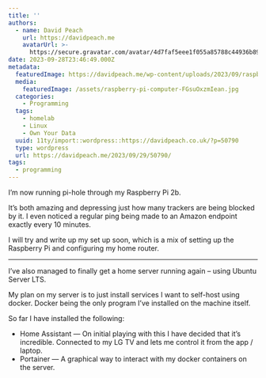 ```yaml
---
title: ''
authors:
  - name: David Peach
    url: https://davidpeach.me
    avatarUrl: >-
      https://secure.gravatar.com/avatar/4d7faf5eee1f055a85788c44936b8995eaab6dfb004e7854ec747ccb272e91ee?s=96&d=mm&r=g
date: 2023-09-28T23:46:49.000Z
metadata:
  featuredImage: https://davidpeach.me/wp-content/uploads/2023/09/raspberry-pi-computer.jpg
  media:
    featuredImage: /assets/raspberry-pi-computer-FGsuOxzmIean.jpg
  categories:
    - Programming
  tags:
    - homelab
    - Linux
    - Own Your Data
  uuid: 11ty/import::wordpress::https://davidpeach.co.uk/?p=50790
  type: wordpress
  url: https://davidpeach.me/2023/09/29/50790/
tags:
  - programming
---
```

I’m now running pi-hole through my Raspberry Pi 2b.

It’s both amazing and depressing just how many trackers are being blocked by it. I even noticed a regular ping being made to an Amazon endpoint exactly every 10 minutes.

I will try and write up my set up soon, which is a mix of setting up the Raspberry Pi and configuring my home router.

* * *

I’ve also managed to finally get a home server running again – using Ubuntu Server LTS.

My plan on my server is to just install services I want to self-host using docker. Docker being the only program I’ve installed on the machine itself.

So far I have installed the following:

-   Home Assistant — On initial playing with this I have decided that it’s incredible. Connected to my LG TV and lets me control it from the app / laptop.
-   Portainer — A graphical way to interact with my docker containers on the server.